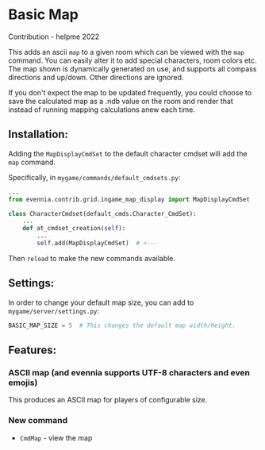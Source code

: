 # Basic Map

Contribution - helpme 2022

This adds an ascii `map` to a given room which can be viewed with the `map` command.
You can easily alter it to add special characters, room colors etc. The map shown is
dynamically generated on use, and supports all compass directions and up/down. Other
directions are ignored.

If you don't expect the map to be updated frequently, you could choose to save the
calculated map as a .ndb value on the room and render that instead of running mapping
calculations anew each time.

## Installation:

Adding the `MapDisplayCmdSet` to the default character cmdset will add the `map` command.

Specifically, in `mygame/commands/default_cmdsets.py`:

```python
...
from evennia.contrib.grid.ingame_map_display import MapDisplayCmdSet   # <---

class CharacterCmdset(default_cmds.Character_CmdSet):
    ...
    def at_cmdset_creation(self):
        ...
        self.add(MapDisplayCmdSet)  # <---

```

Then `reload` to make the new commands available. 

## Settings:

In order to change your default map size, you can add to `mygame/server/settings.py`:

```python
BASIC_MAP_SIZE = 5  # This changes the default map width/height.

```

## Features:

### ASCII map (and evennia supports UTF-8 characters and even emojis)

This produces an ASCII map for players of configurable size.

### New command

- `CmdMap` - view the map
